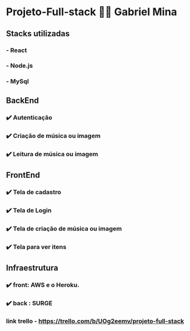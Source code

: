 # Projeto-Full-stack :technologist: Gabriel Mina
## Stacks utilizadas
### - React
### - Node.js
### - MySql

## BackEnd

### :heavy_check_mark: Autenticação
### :heavy_check_mark: Criação de música ou imagem
### :heavy_check_mark: Leitura de música ou imagem

## FrontEnd

### :heavy_check_mark: Tela de cadastro 
### :heavy_check_mark: Tela de Login
### :heavy_check_mark: Tela de criação de música ou imagem 
### :heavy_check_mark: Tela para ver itens

## Infraestrutura

### :heavy_check_mark: front: AWS e o Heroku.
### :heavy_check_mark: back : SURGE

### link trello - https://trello.com/b/UOg2eemv/projeto-full-stack
